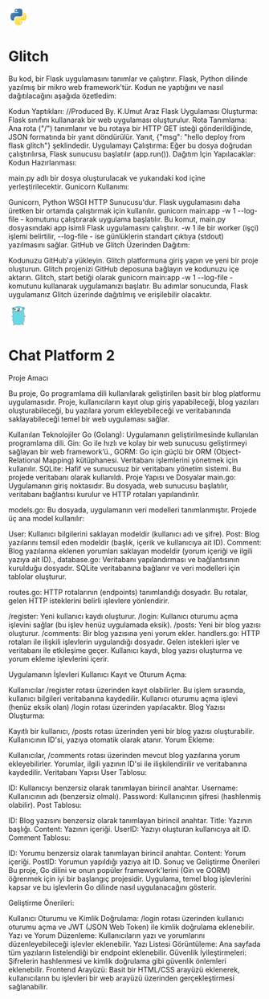   <a href="https://www.python.org" target="_blank" rel="noreferrer"> 
        <img src="https://raw.githubusercontent.com/devicons/devicon/master/icons/python/python-original.svg" alt="python" width="40" height="40"/> 
    </a> <br>
    <h1>Glitch</h1>
    
Bu kod, bir Flask uygulamasını tanımlar ve çalıştırır. Flask, Python dilinde yazılmış bir mikro web framework'tür. Kodun ne yaptığını ve nasıl dağıtılacağını aşağıda özetledim:

Kodun Yaptıkları:
//Produced By. K.Umut Araz
Flask Uygulaması Oluşturma:
Flask sınıfını kullanarak bir web uygulaması oluşturulur.
Rota Tanımlama:
Ana rota ("/") tanımlanır ve bu rotaya bir HTTP GET isteği gönderildiğinde, JSON formatında bir yanıt döndürülür. Yanıt, {"msg": "hello deploy from flask glitch"} şeklindedir.
Uygulamayı Çalıştırma:
Eğer bu dosya doğrudan çalıştırılırsa, Flask sunucusu başlatılır (app.run()).
Dağıtım İçin Yapılacaklar:
Kodun Hazırlanması:


main.py adlı bir dosya oluşturulacak ve yukarıdaki kod içine yerleştirilecektir.
Gunicorn Kullanımı:

Gunicorn, Python WSGI HTTP Sunucusu'dur. Flask uygulamasını daha üretken bir ortamda çalıştırmak için kullanılır.
gunicorn main:app -w 1 --log-file - komutunu çalıştırarak uygulama başlatılır. Bu komut, main.py dosyasındaki app isimli Flask uygulamasını çalıştırır. -w 1 ile bir worker (işçi) işlemi belirtilir, --log-file - ise günlüklerin standart çıktıya (stdout) yazılmasını sağlar.
GitHub ve Glitch Üzerinden Dağıtım:

Kodunuzu GitHub'a yükleyin.
Glitch platformuna giriş yapın ve yeni bir proje oluşturun.
Glitch projenizi GitHub deposuna bağlayın ve kodunuzu içe aktarın.
Glitch, start betiği olarak gunicorn main:app -w 1 --log-file - komutunu kullanarak uygulamanızı başlatır.
Bu adımlar sonucunda, Flask uygulamanız Glitch üzerinde dağıtılmış ve erişilebilir olacaktır.



 <a href="https://golang.org/" target="_blank" rel="noreferrer"> 
        <img src="https://raw.githubusercontent.com/devicons/devicon/master/icons/go/go-original.svg" alt="golang" width="40" height="40"/> 
    </a>
    <h1>Chat Platform 2</h1>
    Proje Amacı
  
  
Bu proje, Go programlama dili kullanılarak geliştirilen basit bir blog platformu uygulamasıdır. Proje, kullanıcıların kayıt olup giriş yapabileceği, blog yazıları oluşturabileceği, bu yazılara yorum ekleyebileceği ve veritabanında saklayabileceği temel bir web uygulaması sağlar.

Kullanılan Teknolojiler
Go (Golang): Uygulamanın geliştirilmesinde kullanılan programlama dili.
Gin: Go ile hızlı ve kolay bir web sunucusu geliştirmeyi sağlayan bir web framework’ü.,
GORM: Go için güçlü bir ORM (Object-Relational Mapping) kütüphanesi. Veritabanı işlemlerini yönetmek için kullanılır.
SQLite: Hafif ve sunucusuz bir veritabanı yönetim sistemi. Bu projede veritabanı olarak kullanıldı.
Proje Yapısı ve Dosyalar
main.go: Uygulamanın giriş noktasıdır. Bu dosyada, web sunucusu başlatılır, veritabanı bağlantısı kurulur ve HTTP rotaları yapılandırılır.

models.go: Bu dosyada, uygulamanın veri modelleri tanımlanmıştır. Projede üç ana model kullanılır:

User: Kullanıcı bilgilerini saklayan modeldir (kullanıcı adı ve şifre).
Post: Blog yazılarını temsil eden modeldir (başlık, içerik ve kullanıcıya ait ID).
Comment: Blog yazılarına eklenen yorumları saklayan modeldir (yorum içeriği ve ilgili yazıya ait ID).,
database.go: Veritabanı yapılandırması ve bağlantısının kurulduğu dosyadır. SQLite veritabanına bağlanır ve veri modelleri için tablolar oluşturur.

routes.go: HTTP rotalarının (endpoints) tanımlandığı dosyadır. Bu rotalar, gelen HTTP isteklerini belirli işlevlere yönlendirir.

/register: Yeni kullanıcı kaydı oluşturur.
/login: Kullanıcı oturumu açma işlevini sağlar (bu işlev henüz uygulamada eksik).
/posts: Yeni bir blog yazısı oluşturur.
/comments: Bir blog yazısına yeni yorum ekler.
handlers.go: HTTP rotaları ile ilişkili işlevlerin uygulandığı dosyadır. Gelen istekleri işler ve veritabanı ile etkileşime geçer. Kullanıcı kaydı, blog yazısı oluşturma ve yorum ekleme işlevlerini içerir.

Uygulamanın İşlevleri
Kullanıcı Kayıt ve Oturum Açma:

Kullanıcılar /register rotası üzerinden kayıt olabilirler. Bu işlem sırasında, kullanıcı bilgileri veritabanına kaydedilir.
Kullanıcı oturumu açma işlevi (henüz eksik olan) /login rotası üzerinden yapılacaktır.
Blog Yazısı Oluşturma:

Kayıtlı bir kullanıcı, /posts rotası üzerinden yeni bir blog yazısı oluşturabilir. Kullanıcının ID'si, yazıya otomatik olarak atanır.
Yorum Ekleme:

Kullanıcılar, /comments rotası üzerinden mevcut blog yazılarına yorum ekleyebilirler. Yorumlar, ilgili yazının ID'si ile ilişkilendirilir ve veritabanına kaydedilir.
Veritabanı Yapısı
User Tablosu:

ID: Kullanıcıyı benzersiz olarak tanımlayan birincil anahtar.
Username: Kullanıcının adı (benzersiz olmalı).
Password: Kullanıcının şifresi (hashlenmiş olabilir).
Post Tablosu:

ID: Blog yazısını benzersiz olarak tanımlayan birincil anahtar.
Title: Yazının başlığı.
Content: Yazının içeriği.
UserID: Yazıyı oluşturan kullanıcıya ait ID.
Comment Tablosu:

ID: Yorumu benzersiz olarak tanımlayan birincil anahtar.
Content: Yorum içeriği.
PostID: Yorumun yapıldığı yazıya ait ID.
Sonuç ve Geliştirme Önerileri
Bu proje, Go dilini ve onun popüler framework'lerini (Gin ve GORM) öğrenmek için iyi bir başlangıç projesidir. Uygulama, temel blog işlevlerini kapsar ve bu işlevlerin Go dilinde nasıl uygulanacağını gösterir.

Geliştirme Önerileri:

Kullanıcı Oturumu ve Kimlik Doğrulama: /login rotası üzerinden kullanıcı oturumu açma ve JWT (JSON Web Token) ile kimlik doğrulama eklenebilir.
Yazı ve Yorum Düzenleme: Kullanıcıların yazı ve yorumlarını düzenleyebileceği işlevler eklenebilir.
Yazı Listesi Görüntüleme: Ana sayfada tüm yazıların listelendiği bir endpoint eklenebilir.
Güvenlik İyileştirmeleri: Şifrelerin hashlenmesi ve kimlik doğrulama gibi güvenlik önlemleri eklenebilir.
Frontend Arayüzü: Basit bir HTML/CSS arayüzü eklenerek, kullanıcıların bu işlevleri bir web arayüzü üzerinden gerçekleştirmesi sağlanabilir.


